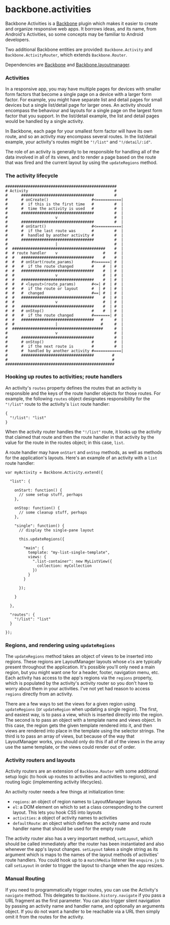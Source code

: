 backbone.activities
===================

Backbone Activities is a [Backbone](https://github.com/documentcloud/backbone) plugin which makes it easier to create and organize responsive web apps. It borrows ideas, and its name, from Android's Activities, so some concepts may be familiar to Android developers.

Two additional Backbone entities are provided: `Backbone.Activity` and `Backbone.ActivityRouter`, which extends `Backbone.Router`.

Dependencies are [Backbone](https://github.com/documentcloud/backbone) and [Backbone.layoutmanager](https://github.com/tbranyen/backbone.layoutmanager).


### Activities
In a responsive app, you may have multiple pages for devices with smaller form factors that become a single page on a device with a larger form factor. For example, you might have separate list and detail pages for small devices but a single list/detail page for larger ones. An activity should encompass the behaviour and layouts for a single page on the largest form factor that you support. In the list/detail example, the list and detail pages would be handled by a single activity.

In Backbone, each page for your smallest form factor will have its own route, and so an activity may encompass several routes. In the list/detail example, your activity's routes might be `"!/list"` and `"!/detail/:id"`.

The role of an activity is generally to be responsible for handling all of the data involved in all of its views, and to render a page based on the route that was fired and the current layout by using the `updateRegions` method.

### The activity lifecycle
```
#################################################
# Activity                                      #
#      ################################         #
#      # onCreate()                   #<===========|
#      #  if this is the first time   #         #  |
#      #  time the activity is used   #         #  |
#      ################################         #  |
#                     v                         #  |
#      ################################         #  |
#      # onStart()                    #<===========|
#      #  if the last route was       #         #  |
#      #  handled by another activity #         #  |
#      ################################         #  |
#                     |                         #  |
#  #########################################    #  |
#  # route handler    v                    #    #  |
#  #   ################################    #    #  |
#  #   # onStart(route_params)        #<======| #  |
#  #   #  if the route changed        #    #  | #  |
#  #   ################################    #  | #  |
#  #                  v                    #  | #  |
#  #   ################################    #  | #  |
#  #   # <layout>(route_params)       #<=| #  | #  |
#  #   #  if the route or layout      #  | #  | #  |
#  #   #  changed                     #==| #  | #  |
#  #   ################################    #  | #  |
#  #                  v                    #  | #  |
#  #   ################################    #  | #  |
#  #   # onStop()                     #    #  | #  |
#  #   #  if the route changed        #=======| #  |
#  #   ################################   #     #  |
#  #                  |                   #     #  |
#  ########################################     #  |
#                     v                         #  |
#      ################################         #  |
#      # onStop()                     #         #  |
#      #  if the next route is        #         #  |
#      #  handled by another activity #============|
#      ################################        #
#                                              #
################################################

```

### Hooking up routes to activities; route handlers
An activity's `routes` property defines the routes that an activity is responsible and the keys of the route handler objects for those routes. For example, the following `routes` object designates responsibility for the `"!/list"` route to the activity's `list` route handler:

```
{
  "!/list": "list"
}
```

When the activity router handles the `"!/list"` route, it looks up the activity that claimed that route and then the route handler in that activity by the value for the route in the routes object; in this case, `list`.

A route handler may have `onStart` and `onStop` methods, as well as methods for the application's layouts. Here's an example of an activity with a `list` route handler:

```
var myActivity = Backbone.Activity.extend({
  
  "list": {

    onStart: function() {
      // some setup stuff, perhaps
    },

    onStop: function() {
      // some cleanup stuff, perhaps
    },

    "single": function() {
      // display the single-pane layout

      this.updateRegions({

        "main": {
          template: "my-list-single-template",
          views: {
            ".list-container": new MyListView({ 
              collection: myCollection 
            })
          }
        }

      });

    }

  },

  "routes": {
    "!/list": "list"
  }

});
```

### Regions, and rendering using `updateRegions`
The `updateRegions` method takes an object of views to be inserted into regions. These regions are LayoutManager layouts whose `el`s are typically present throughout the application. It's possible you'll only need a main region, but you might want one for a header, footer, navigation menu, etc. Each activity has access to the app's regions via the `regions` property, which is populated by the activity's activity router so you don't have to worry about them in your activities. I've not yet had reason to access `regions` directly from an activity.

There are a few ways to set the views for a given region using `updateRegions` (or `updateRegion` when updating a single region). The first, and easiest way, is to pass a view, which is inserted directly into the region. The second is to pass an object with a template name and views object. In this case, the region gets the given template rendered into it, and then views are rendered into place in the template using the selector strings. The third is to pass an array of views, but because of the way that LayoutManager works, you should only do this if all of the views in the array use the same template, or the views could render out of order.

### Activity routers and layouts
Activity routers are an extension of `Backbone.Router` with some additional setup logic (to hook up routes to activities and activities to regions), and routing logic (implementing activity lifecycles).

An activity router needs a few things at initialization time:
- `regions`: an object of region names to LayoutManager layouts
- `el`: a DOM element on which to set a class corresponding to the current layout. This lets you hook CSS into layouts
- `activities`: a object of activity names to activities
- `defaultRoute`: an object which defines the activity name and route handler name that should be used for the empty route

The activity router also has a very important method, `setLayout`, which should be called immediately after the router has been instantiated and also whenever the app's layout changes. `setLayout` takes a single string as its argument which is maps to the names of the layout methods of activities' route handlers. You could hook up to a `matchMedia` listener like `enquire.js` to call `setLayout` in order to trigger the layout to change when the app resizes.

### Manual Routing
If you need to programmatically trigger routes, you can use the Activity's `navigate` method. This delegates to `Backbone.history.navigate` if you pass a URL fragment as the first parameter. You can also trigger silent navigation by passing an activity name and handler name, and optionally an arguments object. If you do not want a handler to be reachable via a URL then simply omit it from the routes for the activity.